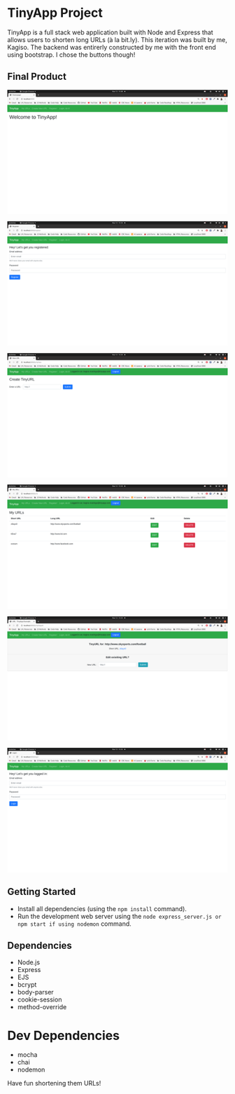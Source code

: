 # TinyApp Project

TinyApp is a full stack web application built with Node and Express that allows users to shorten long URLs (à la bit.ly). This iteration was built by me, Kagiso. The backend was entirerly constructed by me with the front end using bootstrap. I chose the buttons though!

## Final Product

!["Screenshot of homepage"](https://github.com/KagisoMashigo/tinyapp/blob/master/docs/homepage.png?raw=true)

!["Screenshot of registration page"](https://github.com/KagisoMashigo/tinyapp/blob/master/docs/register-page.png?raw=true)

!["Screenshot of create url page"](https://github.com/KagisoMashigo/tinyapp/blob/master/docs/create-url.png?raw=true)

!["Screenshot of my urls page"](https://github.com/KagisoMashigo/tinyapp/blob/master/docs/my-urls-page.png?raw=true)

!["Screenshot of edit url page"](https://github.com/KagisoMashigo/tinyapp/blob/master/docs/edit-url.png?raw=true)

!["Screenshot of login page"](https://github.com/KagisoMashigo/tinyapp/blob/master/docs/login-page.png?raw=true)

## Getting Started

- Install all dependencies (using the `npm install` command).
- Run the development web server using the `node express_server.js or npm start if using nodemon` command.

## Dependencies

- Node.js
- Express
- EJS
- bcrypt
- body-parser
- cookie-session
- method-override

# Dev Dependencies

- mocha
- chai
- nodemon

Have fun shortening them URLs!
